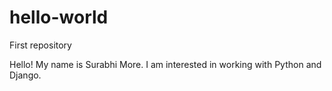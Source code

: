 # hello-world
First repository

Hello!
My name is Surabhi More. I am interested in working with Python and Django.

